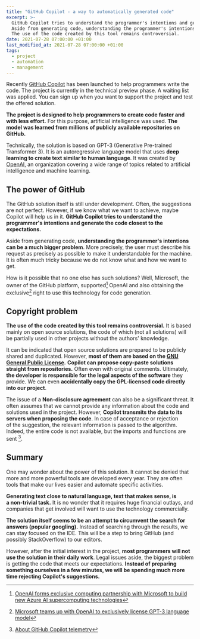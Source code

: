 ```yaml
---
title: "GitHub Copilot - a way to automatically generated code"
excerpt: >-
  GitHub Copilot tries to understand the programmer's intentions and generate the code closest to the expectations.
  Aside from generating code, understanding the programmer's intentions can be a much bigger problem.
  The use of the code created by this tool remains controversial.
date: 2021-07-28 07:00:00 +01:00
last_modified_at: 2021-07-28 07:00:00 +01:00
tags:
  - project
  - automation
  - management
---
```


  Recently [GitHub Copilot](https://copilot.github.com/) has been launched to help programmers write the code.
  The project is currently in the technical preview phase.
  A waiting list was applied.
  You can sign up when you want to support the project and test the offered solution.

  **The project is designed to help programmers to create code faster and with less effort.**
  For this purpose, artificial intelligence was used.
  **The model was learned from millions of publicly available repositories on GitHub.**

  Technically, the solution is based on GPT-3 (Generative Pre-trained Transformer 3).
  It is an autoregressive language model that uses **deep learning to create text similar to human language**.
  It was created by [OpenAI](https://openai.com/), an organization covering a wide range of topics related to artificial intelligence and machine learning.

## The power of GitHub

  The GitHub solution itself is still under development.
  Often, the suggestions are not perfect.
  However, if we know what we want to achieve, maybe Copilot will help us in it.
  **GitHub Copilot tries to understand the programmer's intentions and generate the code closest to the expectations.**

  Aside from generating code, **understanding the programmer's intentions can be a much bigger problem**.
  More precisely, the user must describe his request as precisely as possible to make it understandable for the machine.
  It is often much tricky because we do not know what and how we want to get.

  How is it possible that no one else has such solutions?
  Well, Microsoft, the owner of the GitHub platform, supported[^partnership] OpenAI and also obtaining the exclusive[^exclusive] right to use this technology for code generation.

  [^partnership]: [OpenAI forms exclusive computing partnership with Microsoft to build new Azure AI supercomputing technologies](https://news.microsoft.com/2019/07/22/openai-forms-exclusive-computing-partnership-with-microsoft-to-build-new-azure-ai-supercomputing-technologies/)

  [^exclusive]: [Microsoft teams up with OpenAI to exclusively license GPT-3 language model](https://blogs.microsoft.com/blog/2020/09/22/microsoft-teams-up-with-openai-to-exclusively-license-gpt-3-language-model/)

## Copyright problem

  **The use of the code created by this tool remains controversial.**
  It is based mainly on open source solutions, the code of which (not all solutions) will be partially used in other projects without the authors' knowledge.

  It can be indicated that open source solutions are prepared to be publicly shared and duplicated.
  However, **most of them are based on the [GNU General Public License](https://en.wikipedia.org/wiki/GNU_General_Public_License).**
  **Copilot can propose copy-paste solutions straight from repositories.**
  Often even with original comments.
  Ultimately, **the developer is responsible for the legal aspects of the software** they provide.
  We can even **accidentally copy the GPL-licensed code directly into our project**.

  The issue of a **Non-disclosure agreement** can also be a significant threat.
  It often assumes that we cannot provide any information about the code and solutions used in the project.
  However, **Copilot transmits the data to its servers when proposing the code**.
  In case of acceptance or rejection of the suggestion, the relevant information is passed to the algorithm.
  Indeed, the entire code is not available, but the imports and functions are sent [^telemetry].

  [^telemetry]: [About GitHub Copilot telemetry](https://docs.github.com/en/github/copilot/about-github-copilot-telemetry)

## Summary

  One may wonder about the power of this solution.
  It cannot be denied that more and more powerful tools are developed every year.
  They are often tools that make our lives easier and automate specific activities.

  **Generating text close to natural language, text that makes sense, is a non-trivial task.**
  It is no wonder that it requires huge financial outlays, and companies that get involved will want to use the technology commercially.

  **The solution itself seems to be an attempt to circumvent the search for answers (popular googling).**
  Instead of searching through the results, we can stay focused on the IDE.
  This will be a step to bring GitHub (and possibly StackOverflow) to our editors.

  However, after the initial interest in the project, **most programmers will not use the solution in their daily work**.
  Legal issues aside, the biggest problem is getting the code that meets our expectations.
  **Instead of preparing something ourselves in a few minutes, we will be spending much more time rejecting Copilot's suggestions.**
